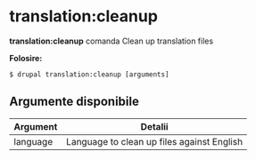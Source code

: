 # translation:cleanup
**translation:cleanup** comanda Clean up translation files

**Folosire:**
```
$ drupal translation:cleanup [arguments] 
```

## Argumente disponibile
Argument | Detalii
---------|-------------
language | Language to clean up files against English
